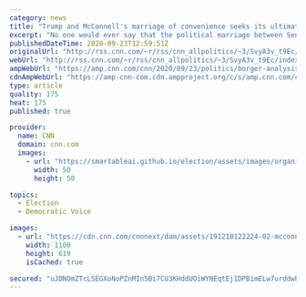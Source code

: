 ```yaml
---
category: news
title: "Trump and McConnell's marriage of convenience seeks its ultimate prize"
excerpt: "No one would ever say that the political marriage between Senate Majority Leader Mitch McConnell and President Donald Trump is a match made in heaven. It's nothing like that, and nothing near love.\n    \n"
publishedDateTime: 2020-09-23T12:59:51Z
originalUrl: "http://rss.cnn.com/~r/rss/cnn_allpolitics/~3/SvyA3v_t9Ec/index.html"
webUrl: "http://rss.cnn.com/~r/rss/cnn_allpolitics/~3/SvyA3v_t9Ec/index.html"
ampWebUrl: "https://amp.cnn.com/cnn/2020/09/23/politics/borger-analysis-trump-mcconnell-relationship/index.html"
cdnAmpWebUrl: "https://amp-cnn-com.cdn.ampproject.org/c/s/amp.cnn.com/cnn/2020/09/23/politics/borger-analysis-trump-mcconnell-relationship/index.html"
type: article
quality: 175
heat: 175
published: true

provider:
  name: CNN
  domain: cnn.com
  images:
    - url: "https://smartableai.github.io/election/assets/images/organizations/cnn.com-50x50.jpg"
      width: 50
      height: 50

topics:
  - Election
  - Democratic Voice

images:
  - url: "https://cdn.cnn.com/cnnnext/dam/assets/191210122224-02-mcconnell-trump-file-super-tease.jpg"
    width: 1100
    height: 619
    isCached: true

secured: "uJDNOmZTcLSEGXoNoPZnMIn5Bi7CU3KHddUOiWYNEqtEj1DPBimELw7urddwhIFeZSXZw1gnG1QdKev14ex9jQ1LAc7tie0SccQgBip0dPL1E7kYl3K6ohiL0gZ4LyNMegsuP1KijqDVs8xj1liDqXzhniHOb/WgKrTS/LbfTTon4VpGhS3zssDNZCjzoskbbLonI/yvxjx0MTD49F6m/nLzRdVaP09wlLDn2qUz2EvHXR+k1xyGHU0wy4m58nsaTeERBZFBpzqOFggWACWH0U9hY8MKWLF7pi+mzCUcon9ohTYleLAXTE5SXSxc0zLWyK8NaWLgIkx0paZ6LkYH+Rhp7lsFE2zvKlUe69xsksE=;CZdGZw9/O+FYgHn08zA2gA=="
---
```


